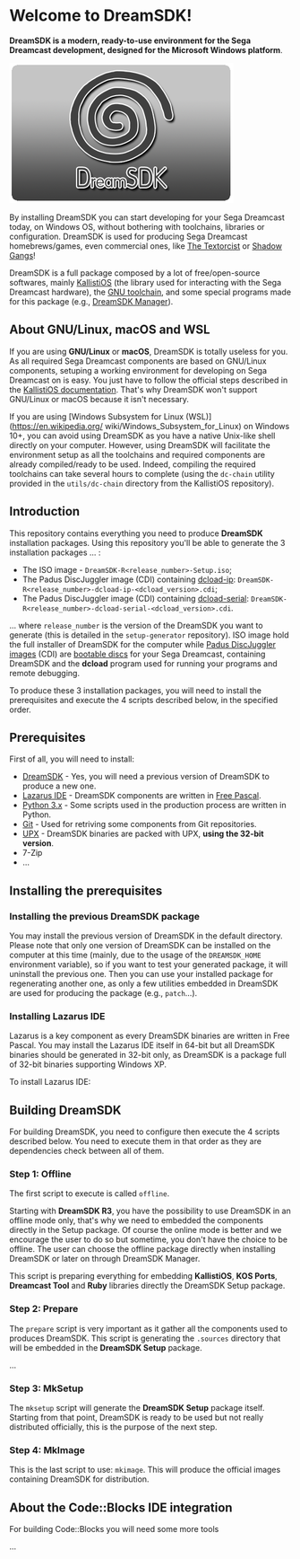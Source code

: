 # Welcome to DreamSDK!

**DreamSDK is a modern, ready-to-use environment for the Sega Dreamcast
development, designed for the Microsoft Windows platform**.

![DreamSDK Manager](rsrc/readme/dreamsdk.png)

By installing DreamSDK you can start developing for your Sega Dreamcast today,
on Windows OS, without bothering with toolchains, libraries or configuration. 
DreamSDK is used for producing Sega Dreamcast homebrews/games, even commercial
ones, like [The Textorcist](https://gamefairy.io/product/textorcist-dreamcast-limited-to-666/)
or [Shadow Gangs](https://www.kickstarter.com/projects/jkmcorp/shadow-gangs-dreamcast-version)!

DreamSDK is a full package composed by a lot of free/open-source softwares,
mainly [KallistiOS](http://gamedev.allusion.net/softprj/kos/) (the library used
for interacting with the Sega Dreamcast hardware), the 
[GNU toolchain](https://en.wikipedia.org/wiki/GNU_toolchain), and some special
programs made for this package
(e.g., [DreamSDK Manager](https://github.com/dreamsdk/manager)).

## About GNU/Linux, macOS and WSL

If you are using **GNU/Linux** or **macOS**, DreamSDK is totally useless for you. 
As all required Sega Dreamcast components are based on GNU/Linux components, 
setuping a working environment for developing on Sega Dreamcast on is easy. You
just have to follow the official steps described in the [KallistiOS 
documentation](http://gamedev.allusion.net/softprj/kos/setup.php). That's why 
DreamSDK won't support GNU/Linux or macOS because it isn't necessary.

If you are using [Windows Subsystem for Linux (WSL)](https://en.wikipedia.org/
wiki/Windows_Subsystem_for_Linux) on Windows 10+, you can avoid using DreamSDK
as you have a native Unix-like shell directly on your computer. However, using
DreamSDK will facilitate the environment setup as all the toolchains and
required components are already compiled/ready to be used. Indeed, compiling the
required toolchains can take several hours to complete (using the `dc-chain`
utility provided in the `utils/dc-chain` directory from the KallistiOS
repository).

## Introduction

This repository contains everything you need to produce **DreamSDK**
installation packages. Using this repository you'll be able to generate the 3
installation packages ... :

* The ISO image - `DreamSDK-R<release_number>-Setup.iso`;
* The Padus DiscJuggler image (CDI) containing
  [dcload-ip](https://gitlab.com/kallistios/dcload-ip): 
  `DreamSDK-R<release_number>-dcload-ip-<dcload_version>.cdi`;
* The Padus DiscJuggler image (CDI) containing
  [dcload-serial](https://gitlab.com/kallistios/dcload-serial):
  `DreamSDK-R<release_number>-dcload-serial-<dcload_version>.cdi`.

... where `release_number` is the version of the DreamSDK you want to generate
(this is detailed in the `setup-generator` repository). ISO image hold the
full installer of DreamSDK for the computer while 
[Padus DiscJuggler images](https://en.wikipedia.org/wiki/DiscJuggler) (CDI) are
[bootable discs](https://en.wikipedia.org/wiki/MIL-CD) for your Sega Dreamcast, 
containing DreamSDK and the **dcload** program used for running your programs
and remote debugging.

To produce these 3 installation packages, you will need to install the
prerequisites and execute the 4 scripts described below, in the specified order.

## Prerequisites

First of all, you will need to install:

* [DreamSDK](https://dreamsdk.org) - Yes, you will need a previous version of
  DreamSDK to produce a new one.
* [Lazarus IDE](https://www.lazarus-ide.org/) - DreamSDK components are written
  in [Free Pascal](https://www.freepascal.org/). 
* [Python 3.x](https://www.python.org/) - Some scripts used in the production
  process are written in Python.
* [Git](https://git-scm.com/) - Used for retriving some components from Git
  repositories.
* [UPX](https://upx.github.io/) - DreamSDK binaries are packed with UPX, **using
  the 32-bit version**.
* 7-Zip
* ...

## Installing the prerequisites

### Installing the previous DreamSDK package

You may install the previous version of DreamSDK in the default directory.
Please note that only one version of DreamSDK can be installed on the computer
at this time (mainly, due to the usage of the `DREAMSDK_HOME` environment
variable), so if you want to test your generated package, it will uninstall the
previous one. Then you can use your installed package for regenerating another
one, as only a few utilities embedded in DreamSDK are used for producing the
package (e.g., `patch`...).

### Installing Lazarus IDE

Lazarus is a key component as every DreamSDK binaries are written in Free
Pascal. You may install the Lazarus IDE itself in 64-bit but all DreamSDK
binaries should be generated in 32-bit only, as DreamSDK is a package full of
32-bit binaries supporting Windows XP.

To install Lazarus IDE:



## Building DreamSDK

For building DreamSDK, you need to configure then execute the 4 scripts
described below. You need to execute them in that order as they are dependencies
check between all of them.

### Step 1: Offline

The first script to execute is called `offline`.

Starting with **DreamSDK R3**, you have the possibility to use DreamSDK in an
offline mode only, that's why we need to embedded the components directly in the
Setup package. Of course the online mode is better and we encourage the user to
do so but sometime, you don't have the choice to be offline. The user can choose
the offline package directly when installing DreamSDK or later on through
DreamSDK Manager.

This script is preparing everything for embedding **KallistiOS**, **KOS Ports**,
**Dreamcast Tool** and **Ruby** libraries directly the DreamSDK Setup package.

### Step 2: Prepare

The `prepare` script is very important as it gather all the components used to
produces DreamSDK. This script is generating the `.sources` directory that will
be embedded in the **DreamSDK Setup** package.

...

### Step 3: MkSetup

The `mksetup` script will generate the **DreamSDK Setup** package itself.
Starting from that point, DreamSDK is ready to be used but not really
distributed officially, this is the purpose of the next step.

### Step 4: MkImage

This is the last script to use: `mkimage`. This will produce the official images
containing DreamSDK for distribution.

## About the Code::Blocks IDE integration

For building Code::Blocks you will need some more tools

...




